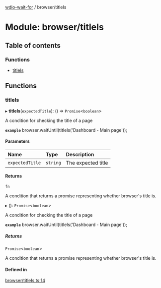 [wdio-wait-for](../README.md) / browser/titleIs

# Module: browser/titleIs

## Table of contents

### Functions

- [titleIs](browser_titleIs.md#titleis)

## Functions

### titleIs

▸ **titleIs**(`expectedTitle`): () => `Promise`<`boolean`\>

A condition for checking the title of a page

**`example`**
browser.waitUntil(titleIs('Dashboard - Main page'));

#### Parameters

| Name | Type | Description |
| :------ | :------ | :------ |
| `expectedTitle` | `string` | The expected title |

#### Returns

`fn`

A condition that returns a promise
    representing whether browser's title is.

▸ (): `Promise`<`boolean`\>

A condition for checking the title of a page

**`example`**
browser.waitUntil(titleIs('Dashboard - Main page'));

##### Returns

`Promise`<`boolean`\>

A condition that returns a promise
    representing whether browser's title is.

#### Defined in

[browser/titleIs.ts:14](https://github.com/webdriverio-community/wdio-wait-for/blob/60821ec/src/browser/titleIs.ts#L14)
